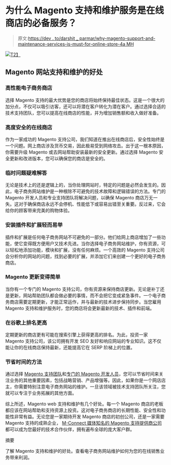# 为什么 Magento 支持和维护服务是在线商店的必备服务？

> 原文:[https://dev . to/darshit _ parmar/why-magento-support-and-maintenance-services-is-must-for-online-store-4a MH](https://dev.to/darshit_parmar/why-magento-support-and-maintenance-services-are-must-for-online-store-4amh)

[![](../Images/1e72ffaf846b600b7d9a5c9e522fcb0d.png)T2】](https://res.cloudinary.com/practicaldev/image/fetch/s--RKCa0IWF--/c_limit%2Cf_auto%2Cfl_progressive%2Cq_auto%2Cw_880/https://cdn.pixabay.com/photo/2019/01/31/20/52/web-3967926_960_720.jpg)

## Magento 网站支持和维护的好处

### 高性能电子商务商店

选择 Magento 支持的最大优势是您的商店将始终保持最佳状态。这是一个很大的加分点，不仅可以吸引访客，还可以将潜在客户转化为潜在客户。通过选择合适的技术支持团队，您可以提高在线商店的性能，并为增加销售额和收入做好准备。

### 高度安全的在线商店

作为一家成功的 Magento 支持公司，我们知道在推出在线商店后，安全性始终是一个问题。网上商店涉及货币交易，因此极易受到网络攻击。出于这一根本原因，你需要升级 Magento 或去网站帮助安装最新的安全更新。通过选择 Magento 安全更新和改进版本，您可以确保您的商店是安全的。

### 临时问题疑难解答

无论是技术上的还是逻辑上的，当你处理网站时，特定的问题是必然会发生的。因此，电子商务网站维护是一种根除不可避免的技术故障和逻辑错误的方法。专门的 Magento 开发人员和专业支持团队将解决问题，以确保 Magento 商店万无一失。这对于确保商店永远不会停机、性能低下或容易出错至关重要。反过来，它会给你的顾客带来完美的购物体验。

### 安装插件和扩展轻而易举

插件和扩展是任何电子商务网站不可避免的一部分。他们给网上商店增加了一些功能，使它变得既方便用户又技术先进。当你选择电子商务网站维护，你有资源，可以轻松地添加功能，模块和扩展，没有任何麻烦。一个高效的 Magento 支持公司会分析你的网站的问题，找到必要的扩展，并添加它们来创建一个更好的电子商务商店。

### Magento 更新变得简单

当你有一个专门的 Magento 支持公司，你有资源来保持商店更新。无论是补丁还是更新，网站帮助团队都会做必要的事情，而不会把它变成紧急事件。一个电子商务商店需要定期更新，才能正常运作，并与最新的技术进步保持同步。当您雇用 Magento 支持和维护服务时，您的商店将会更新最新的技术、插件和前端。

### 在谷歌上排名更高

定期更新的商店更有可能在搜索引擎上获得更高的排名。为此，投资一家 Magento 支持公司，该公司拥有开发 SEO 友好和响应网站的专业知识。这不仅能让你的在线商店保持最新，还能提高它在 SERP 阶梯上的位置。

### 节省时间的方法

通过选择 [Magento 支持团队](https://www.mconnectmedia.com/magento-support-services)和[专门的 Magento 开发人员](https://www.mconnectmedia.com/magento-developers-for-hire)，您可以节省时间来关注业务的其他重要因素，包括战略营销、产品增强等。因此，如果你是一个网店店主，你需要特别注意电子商务网站的维护。一旦该领域被技术支持团队所关注，您就可以专注于业务拓展的其他方面。

综上所述，Magento web 支持和维护有几个好处。每一个 Magento 商店的老板都应该在网站帮助和支持资源上投资。这对电子商务商店的长期性能、安全性和功能性非常有益。无论您是一家期待开发 Magento 商店的初创公司，还是一家需要 Magento 支持的成熟企业， [M-Connect 媒体知名的 Magento 支持提供商公司](https://www.mconnectmedia.com/)都可以成为您最好的技术合作伙伴，拥有遍布全球的庞大客户群。

摘要

了解 Magento 支持和维护的好处。查看电子商务网站维护如何为您的在线销售业务带来利润。
